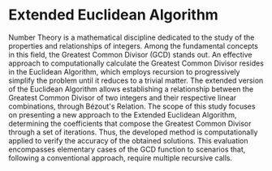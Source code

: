 # Extended Euclidean Algorithm
Number Theory is a mathematical discipline dedicated to the study of the properties and relationships of integers. Among the fundamental concepts in this field, the Greatest Common Divisor (GCD) stands out. An effective approach to computationally calculate the Greatest Common Divisor resides in the Euclidean Algorithm, which employs recursion to progressively simplify the problem until it reduces to a trivial matter. The extended version of the Euclidean Algorithm allows establishing a relationship between the Greatest Common Divisor of two integers and their respective linear combinations, through Bézout's Relation. The scope of this study focuses on presenting a new approach to the Extended Euclidean Algorithm, determining the coefficients that compose the Greatest Common Divisor through a set of iterations. Thus, the developed method is computationally applied to verify the accuracy of the obtained solutions. This evaluation encompasses elementary cases of the GCD function to scenarios that, following a conventional approach, require multiple recursive calls.
